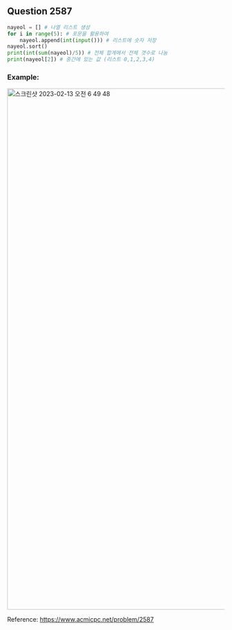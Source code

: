 ## Question 2587


```python 3
nayeol = [] # 나열 리스트 생성
for i in range(5): # 포문을 활용하여
    nayeol.append(int(input())) # 리스트에 숫자 저장
nayeol.sort()
print(int(sum(nayeol)/5)) # 전체 합계에서 전체 갯수로 나눔
print(nayeol[2]) # 중간에 있는 값 (리스트 0,1,2,3,4)

```


### Example:
<img width="1206" alt="스크린샷 2023-02-13 오전 6 49 48" src="https://user-images.githubusercontent.com/107760647/218339268-d30d5f0f-82f8-47b8-b4a7-9382cedb2830.png">


Reference:
https://www.acmicpc.net/problem/2587

